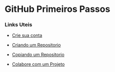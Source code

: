 # 					 			GitHub Primeiros Passos

### Links Uteis 

- [Crie sua conta](https://github.com/)

- [Criando um Repositorio](https://docs.github.com/pt/get-started/quickstart/create-a-repo)

- [Copiando um Repositorio](https://docs.github.com/pt/get-started/quickstart/fork-a-repo)

- [Colabore com um Projeto](https://docs.github.com/pt/get-started/quickstart/github-flow)

  

  



